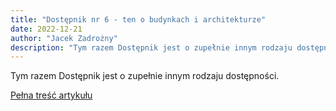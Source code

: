 ```yaml
---
title: "Dostępnik nr 6 - ten o budynkach i architekturze"
date: 2022-12-21
author: "Jacek Zadrożny"
description: "Tym razem Dostępnik jest o zupełnie innym rodzaju dostępności."
---
```


Tym razem Dostępnik jest o zupełnie innym rodzaju dostępności.

[Pełna treść artykułu](https://dostepnik.substack.com/p/dostepnik-nr-6-ten-o-budynkach-i-architekturze-1155685)
